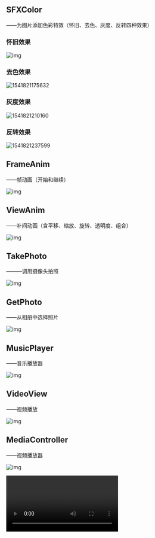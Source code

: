 ## SFXColor

——为图片添加色彩特效（怀旧、去色、灰度、反转四种效果）

### 怀旧效果

![img](C:\Users\hhl\AppData\Roaming\Typora\typora-user-images\1541821263775.png)

### 去色效果

![1541821175632](C:\Users\hhl\AppData\Roaming\Typora\typora-user-images\1541821255344.png)

### 灰度效果

![1541821210160](C:\Users\hhl\AppData\Roaming\Typora\typora-user-images\1541821247279.png)

### 反转效果

![1541821237599](C:\Users\hhl\AppData\Roaming\Typora\typora-user-images\1541821237599.png)

## FrameAnim

——帧动画（开始和继续）

![img](file:///C:\Users\hhl\AppData\Local\Temp\ksohtml\wpsB452.tmp.jpg)

## ViewAnim

——补间动画（含平移、缩放、旋转、透明度、组合）

![img](file:///C:\Users\hhl\AppData\Local\Temp\ksohtml\wpsCDC2.tmp.jpg)

## TakePhoto

———调用摄像头拍照

![img](file:///C:\Users\hhl\AppData\Local\Temp\ksohtml\wpsF635.tmp.jpg)

## GetPhoto

——从相册中选择照片

![img](file:///C:\Users\hhl\AppData\Local\Temp\ksohtml\wps1E9E.tmp.jpg)

## MusicPlayer

——音乐播放器

![img](file:///C:\Users\hhl\AppData\Local\Temp\ksohtml\wps4206.tmp.jpg)

## VideoView

——视频播放

![img](file:///C:\Users\hhl\AppData\Local\Temp\ksohtml\wpsE82A.tmp.jpg)

## MediaController

——视频播放器

![img](file:///C:\Users\hhl\AppData\Local\Temp\ksohtml\wps1AC.tmp.png)

<video src="E:\GitLibrary\AndroidBook\Chapter9\ksohtml\u-boot.mp4"></video>